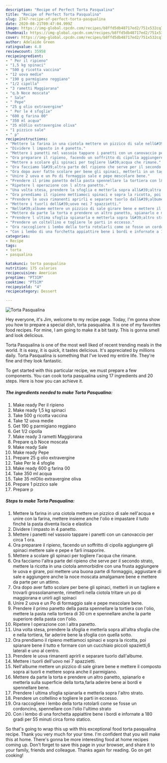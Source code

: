 ```yaml
---
description: "Recipe of Perfect Torta Pasqualina"
title: "Recipe of Perfect Torta Pasqualina"
slug: 2747-recipe-of-perfect-torta-pasqualina
date: 2020-08-21T09:47:04.999Z
image: https://img-global.cpcdn.com/recipes/b8ffd5db48717ed2/751x532cq70/torta-pasqualina-recipe-main-photo.jpg
thumbnail: https://img-global.cpcdn.com/recipes/b8ffd5db48717ed2/751x532cq70/torta-pasqualina-recipe-main-photo.jpg
cover: https://img-global.cpcdn.com/recipes/b8ffd5db48717ed2/751x532cq70/torta-pasqualina-recipe-main-photo.jpg
author: Adelaide Green
ratingvalue: 4.8
reviewcount: 35958
recipeingredient:
- " Per il ripieno"
- "1,5 kg spinaci"
- "500 g ricotta vaccina"
- "12 uova medie"
- "190 g parmigiano reggiano"
- "1/2 cipolla"
- "3 rametti Maggiorana"
- "q.b Noce moscata"
- " Sale"
- " Pepe"
- "25 g olio extravergine"
- " Per le 4 sfoglie"
- "600 g farina 00"
- "350 ml acqua"
- "35 mlOlio extravergine oliva"
- "1 pizzico sale"
- " p"
recipeinstructions:
- "Mettere la farina in una ciotola mettere un pizzico di sale nell&#39;acqua e unire con la farina, mettere insieme anche l&#39;olio e impastare il tutto finché la pasta diventa liscia e elastica"
- "Dividere l impasto in 4 panetto."
- "Mettere i panetti nel vassoio tappare i panetti con un canovaccio per circa 1 ora."
- "Ora preparare il ripieno, facendo un soffritto di cipolla aggiungere gli spinaci mettere sale e pepe e farli insaporire."
- "Mettere a scolare gli spinaci per togliere l&#39;acqua che rimane."
- "Ora facciamo l&#39;altra parte del ripieno che serve per il secondo strato, mettere la ricotta in una ciotola ammorbidire con una frusta aggiungere le uova e girare, poi mettere una buona parte di formaggio, aggiustare di sale e aggiungere anche la noce moscata amalgamare bene e mettere da parte per un attimo."
- "Ora dopo aver fatto scolare per bene gli spinaci, metterli in un tagliere e trovarli grossolanamente, rimetterli nella ciotola tritare un po di maggiorana e unirli agli spinaci"
- "Unire 2 uova e un Po di formaggio sale e pepe mescolare bene."
- "Prendere il primo panetto della pasta spennellare la tortiera con l&#39;olio, mettere la pasta nella tortiera di 30 cm e spennellare anche la parte superiore della pasta con l&#39;olio."
- "Ripetere l operazione con l altra panetto."
- "Una volta stesa, prendere la sfoglia e metterla sopra all&#39;altra sfoglia che e nella tortiera, far aderire bene la sfoglia con quella sotto."
- "Ora prendiamo il ripieno mettiamoci spinaci e sopra la ricotta, poi spianare bene il tutto e formare con un cucchiaio piccoli spazietti,6 laterali e uno al centro."
- "Prendere le uova rimanenti aprirli e separare tuorlo dall&#39;albume."
- "Mettere i tuorli dell&#39;uovo nei 7 spazzietti."
- "Nell&#39;albume mettere un pizzico di sale girare bene e mettere il composto sopra ai tuorli e mettere sopra anche il parmigiano."
- "Mettere da parte la torta e prendere un altro panetto, spianarlo e metterla sulla superficie della torta,farla aderire bene ai bordi e spennellare bene."
- "Prendere l ultima sfoglia spianarla e metterla sopra l&#39;altro strato."
- "Prendere un coltellino e togliere le parti in eccesso."
- "Ora raccogliere i lembo della torta rotolarli come se fosse un cordoncino, spennellare con l&#39;olio l&#39;ultimo strato"
- "Con i lembo di una forchetta appiattire bene i bordi e infornate a 180 gradi per 55 minuti circa forno statico."
categories:
- Recipe
tags:
- torta
- pasqualina

katakunci: torta pasqualina 
nutrition: 175 calories
recipecuisine: American
preptime: "PT31M"
cooktime: "PT51M"
recipeyield: "4"
recipecategory: Dessert

---
```



![Torta Pasqualina](https://img-global.cpcdn.com/recipes/b8ffd5db48717ed2/751x532cq70/torta-pasqualina-recipe-main-photo.jpg)

Hey everyone, it's Jim, welcome to my recipe page. Today, I'm gonna show you how to prepare a special dish, torta pasqualina. It is one of my favorites food recipes. For mine, I am going to make it a bit tasty. This is gonna smell and look delicious.



Torta Pasqualina is one of the most well liked of recent trending meals in the world. It is easy, it is quick, it tastes delicious. It's appreciated by millions daily. Torta Pasqualina is something that I've loved my entire life. They're fine and they look fantastic.


To get started with this particular recipe, we must prepare a few components. You can cook torta pasqualina using 17 ingredients and 20 steps. Here is how you can achieve it.

<!--inarticleads1-->

##### The ingredients needed to make Torta Pasqualina:

1. Make ready  Per il ripieno
1. Make ready 1,5 kg spinaci
1. Take 500 g ricotta vaccina
1. Take 12 uova medie
1. Get 190 g parmigiano reggiano
1. Get 1/2 cipolla
1. Make ready 3 rametti Maggiorana
1. Prepare q.b Noce moscata
1. Make ready  Sale
1. Make ready  Pepe
1. Prepare 25 g olio extravergine
1. Take  Per le 4 sfoglie
1. Make ready 600 g farina 00
1. Take 350 ml acqua
1. Take 35 mlOlio extravergine oliva
1. Prepare 1 pizzico sale
1. Prepare  p




<!--inarticleads2-->

##### Steps to make Torta Pasqualina:

1. Mettere la farina in una ciotola mettere un pizzico di sale nell&#39;acqua e unire con la farina, mettere insieme anche l&#39;olio e impastare il tutto finché la pasta diventa liscia e elastica
1. Dividere l impasto in 4 panetto.
1. Mettere i panetti nel vassoio tappare i panetti con un canovaccio per circa 1 ora.
1. Ora preparare il ripieno, facendo un soffritto di cipolla aggiungere gli spinaci mettere sale e pepe e farli insaporire.
1. Mettere a scolare gli spinaci per togliere l&#39;acqua che rimane.
1. Ora facciamo l&#39;altra parte del ripieno che serve per il secondo strato, mettere la ricotta in una ciotola ammorbidire con una frusta aggiungere le uova e girare, poi mettere una buona parte di formaggio, aggiustare di sale e aggiungere anche la noce moscata amalgamare bene e mettere da parte per un attimo.
1. Ora dopo aver fatto scolare per bene gli spinaci, metterli in un tagliere e trovarli grossolanamente, rimetterli nella ciotola tritare un po di maggiorana e unirli agli spinaci
1. Unire 2 uova e un Po di formaggio sale e pepe mescolare bene.
1. Prendere il primo panetto della pasta spennellare la tortiera con l&#39;olio, mettere la pasta nella tortiera di 30 cm e spennellare anche la parte superiore della pasta con l&#39;olio.
1. Ripetere l operazione con l altra panetto.
1. Una volta stesa, prendere la sfoglia e metterla sopra all&#39;altra sfoglia che e nella tortiera, far aderire bene la sfoglia con quella sotto.
1. Ora prendiamo il ripieno mettiamoci spinaci e sopra la ricotta, poi spianare bene il tutto e formare con un cucchiaio piccoli spazietti,6 laterali e uno al centro.
1. Prendere le uova rimanenti aprirli e separare tuorlo dall&#39;albume.
1. Mettere i tuorli dell&#39;uovo nei 7 spazzietti.
1. Nell&#39;albume mettere un pizzico di sale girare bene e mettere il composto sopra ai tuorli e mettere sopra anche il parmigiano.
1. Mettere da parte la torta e prendere un altro panetto, spianarlo e metterla sulla superficie della torta,farla aderire bene ai bordi e spennellare bene.
1. Prendere l ultima sfoglia spianarla e metterla sopra l&#39;altro strato.
1. Prendere un coltellino e togliere le parti in eccesso.
1. Ora raccogliere i lembo della torta rotolarli come se fosse un cordoncino, spennellare con l&#39;olio l&#39;ultimo strato
1. Con i lembo di una forchetta appiattire bene i bordi e infornate a 180 gradi per 55 minuti circa forno statico.




So that's going to wrap this up with this exceptional food torta pasqualina recipe. Thank you very much for your time. I'm confident that you will make this at home. There's gonna be more interesting food at home recipes coming up. Don't forget to save this page in your browser, and share it to your family, friends and colleague. Thanks again for reading. Go on get cooking!
